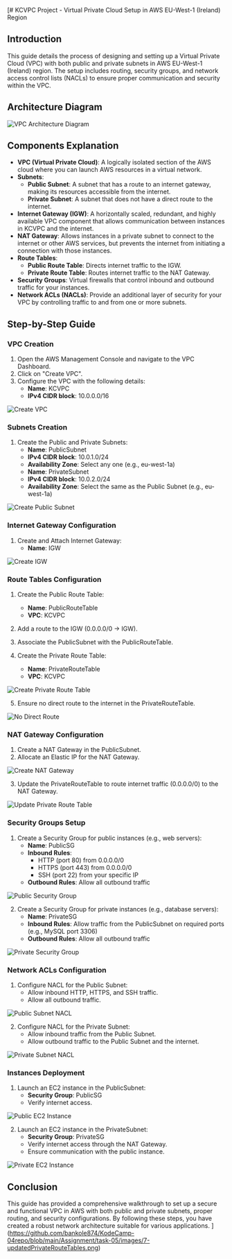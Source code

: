 [# KCVPC Project - Virtual Private Cloud Setup in AWS EU-West-1 (Ireland) Region
 
## Introduction
This guide details the process of designing and setting up a Virtual Private Cloud (VPC) with both public and private subnets in AWS EU-West-1 (Ireland) region. The setup includes routing, security groups, and network access control lists (NACLs) to ensure proper communication and security within the VPC.
 
## Architecture Diagram
![VPC Architecture Diagram](https://github.com/bankole874/KodeCamp-04repo/blob/main/Assignment/task-05/images/vpc-subnets-routeTables-networkConnections.png)
 
## Components Explanation
 
- **VPC (Virtual Private Cloud)**: A logically isolated section of the AWS cloud where you can launch AWS resources in a virtual network.
- **Subnets**:
  - **Public Subnet**: A subnet that has a route to an internet gateway, making its resources accessible from the internet.
  - **Private Subnet**: A subnet that does not have a direct route to the internet.
- **Internet Gateway (IGW)**: A horizontally scaled, redundant, and highly available VPC component that allows communication between instances in KCVPC and the internet.
- **NAT Gateway**: Allows instances in a private subnet to connect to the internet or other AWS services, but prevents the internet from initiating a connection with those instances.
- **Route Tables**:
  - **Public Route Table**: Directs internet traffic to the IGW.
  - **Private Route Table**: Routes internet traffic to the NAT Gateway.
- **Security Groups**: Virtual firewalls that control inbound and outbound traffic for your instances.
- **Network ACLs (NACLs)**: Provide an additional layer of security for your VPC by controlling traffic to and from one or more subnets.
 
## Step-by-Step Guide
 
### VPC Creation
 
1. Open the AWS Management Console and navigate to the VPC Dashboard.
2. Click on "Create VPC".
3. Configure the VPC with the following details:
   - **Name**: KCVPC
   - **IPv4 CIDR block**: 10.0.0.0/16
 
![Create VPC](https://github.com/bankole874/KodeCamp-04repo/blob/main/Assignment/task-05/images/2-VPCcreation.png)
 
### Subnets Creation
 
1. Create the Public and Private Subnets:
   - **Name**: PublicSubnet
   - **IPv4 CIDR block**: 10.0.1.0/24
   - **Availability Zone**: Select any one (e.g., eu-west-1a)
   - **Name**: PrivateSubnet
   - **IPv4 CIDR block**: 10.0.2.0/24
   - **Availability Zone**: Select the same as the Public Subnet (e.g., eu-west-1a)

![Create Public Subnet](https://github.com/bankole874/KodeCamp-04repo/blob/main/Assignment/task-05/images/3-PublicAndPrivateSubnets.png)
 
 
### Internet Gateway Configuration
 
1. Create and Attach Internet Gateway:
   - **Name**: IGW
 
![Create IGW](https://github.com/bankole874/KodeCamp-04repo/blob/main/Assignment/task-05/images/4-createAndAttachIGW.png)

 
### Route Tables Configuration
 
1. Create the Public Route Table:
   - **Name**: PublicRouteTable
   - **VPC**: KCVPC
 
2. Add a route to the IGW (0.0.0.0/0 -> IGW).
 
3. Associate the PublicSubnet with the PublicRouteTable.
 
4. Create the Private Route Table:
   - **Name**: PrivateRouteTable
   - **VPC**: KCVPC
 
![Create Private Route Table](https://github.com/bankole874/KodeCamp-04repo/blob/main/Assignment/task-05/images/5-RouteTables.png)
 
5. Ensure no direct route to the internet in the PrivateRouteTable.
 
![No Direct Route](./images/no_direct_route.png)
 
### NAT Gateway Configuration
 
1. Create a NAT Gateway in the PublicSubnet.
2. Allocate an Elastic IP for the NAT Gateway.
 
![Create NAT Gateway](./images/create_nat_gateway.png)
 
3. Update the PrivateRouteTable to route internet traffic (0.0.0.0/0) to the NAT Gateway.
 
![Update Private Route Table](./images/update_private_route_table.png)
 
### Security Groups Setup
 
1. Create a Security Group for public instances (e.g., web servers):
   - **Name**: PublicSG
   - **Inbound Rules**:
     - HTTP (port 80) from 0.0.0.0/0
     - HTTPS (port 443) from 0.0.0.0/0
     - SSH (port 22) from your specific IP
   - **Outbound Rules**: Allow all outbound traffic
 
![Public Security Group](./images/public_security_group.png)
 
2. Create a Security Group for private instances (e.g., database servers):
   - **Name**: PrivateSG
   - **Inbound Rules**: Allow traffic from the PublicSubnet on required ports (e.g., MySQL port 3306)
   - **Outbound Rules**: Allow all outbound traffic
 
![Private Security Group](./images/private_security_group.png)
 
### Network ACLs Configuration
 
1. Configure NACL for the Public Subnet:
   - Allow inbound HTTP, HTTPS, and SSH traffic.
   - Allow all outbound traffic.
 
![Public Subnet NACL](./images/public_subnet_nacl.png)
 
2. Configure NACL for the Private Subnet:
   - Allow inbound traffic from the Public Subnet.
   - Allow outbound traffic to the Public Subnet and the internet.
 
![Private Subnet NACL](./images/private_subnet_nacl.png)
 
### Instances Deployment
 
1. Launch an EC2 instance in the PublicSubnet:
   - **Security Group**: PublicSG
   - Verify internet access.
 
![Public EC2 Instance](./images/public_ec2_instance.png)
 
2. Launch an EC2 instance in the PrivateSubnet:
   - **Security Group**: PrivateSG
   - Verify internet access through the NAT Gateway.
   - Ensure communication with the public instance.
 
![Private EC2 Instance](./images/private_ec2_instance.png)
 
## Conclusion
This guide has provided a comprehensive walkthrough to set up a secure and functional VPC in AWS with both public and private subnets, proper routing, and security configurations. By following these steps, you have created a robust network architecture suitable for various applications.
](https://github.com/bankole874/KodeCamp-04repo/blob/main/Assignment/task-05/images/7-updatedPrivateRouteTables.png)
